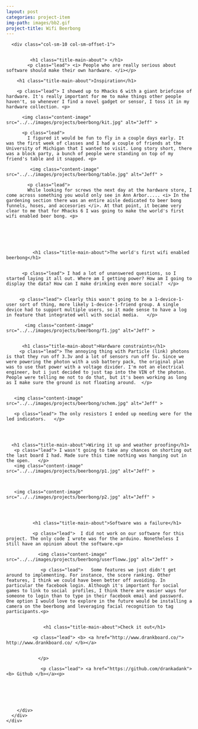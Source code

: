 ```yaml
---
layout: post
categories: project-item
img-path: images/bb2.gif
project-title: Wifi Beerbong
---
```




<div class="container">
  <div class="description"> 
    <div class="row text-left ">



      <div class="col-sm-10 col-sm-offset-1">


             <h1 class="title-main-about"> </h1>
            <p class="lead"> <i> People who are really serious about software should make their own hardware. </i></p>

        <h1 class="title-main-about">Inspiration</h1>

        <p class="lead"> I showed up to Mhacks 6 with a giant briefcase of hardware. It's really important for me to make things other people haven't, so whenever I find a novel gadget or sensor, I toss it in my hardware collection. <p>

          <img class="content-image"  src="../../images/projects/beerbong/kit.jpg" alt="Jeff" >

          <p class="lead"> 
            I figured it would be fun to fly in a couple days early. It was the first week of classes and I had a couple of friends at the University of Michigan that I wanted to visit. Long story short, there was a block party, a bunch of people were standing on top of my friend's table and it snapped. <p>

             <img class="content-image"  src="../../images/projects/beerbong/table.jpg" alt="Jeff" >

            <p class="lead"> 
            While looking for screws the next day at the hardware store, I come across something you would only see in Ann Arbor..... <i> In the gardening section there was an entire aisle dedicated to beer bong funnels, hoses, and accesories </i>. At that point, it became very clear to me that for Mhacks 6 I was going to make the world's first wifi enabled beer bong. <p>


         

        

              <h1 class="title-main-about">The world's first wifi enabled beerbong</h1>


          <p class="lead"> I had a lot of unanswered questions, so I started laying it all out. Where am I getting power? How am I going to display the data? How can I make drinking even more social?  </p>


         <p class="lead"> Clearly this wasn't going to be a 1-device-1-user sort of thing, more likely 1-device-1-friend group. A single device had to support multiple users, so it made sense to have a log in feature that integrated well with social media.   </p>

           <img class="content-image"  src="../../images/projects/beerbong/f1.jpg" alt="Jeff" >


          <h1 class="title-main-about">Hardware constraints</h1>
         <p class="lead"> The annoying thing with Particle (link) photons is that they run off 3.3v and a lot of sensors run off 5v. Since we were powering the photon with a usb battery pack, the original plan was to use that power with a voltage divider. I'm not an electrical engineer, but i just decided to just tap into the VIN of the photon. People were telling me not to do that, but it's been working as long as I make sure the ground is not floating around.  </p>


       <img class="content-image"  src="../../images/projects/beerbong/schem.jpg" alt="Jeff" >

       <p class="lead"> The only resistors I ended up needing were for the led indicators.   </p>

       


      <h1 class="title-main-about">Wiring it up and weather proofing</h1>
       <p class="lead"> I wasn't going to take any chances on shorting out the last board I had. Made sure this time nothing was hanging out in the open.   </p>
       <img class="content-image"  src="../../images/projects/beerbong/p1.jpg" alt="Jeff" >

    
       
       <img class="content-image"  src="../../images/projects/beerbong/p2.jpg" alt="Jeff" >

        

        
              <h1 class="title-main-about">Software was a failure</h1>

              <p class="lead">  I did not work on our software for this project. The only code I wrote was for the arduino. Nonetheless I still have an opinion about the software.<p>

                <img class="content-image"  src="../../images/projects/beerbong/userfloww.jpg" alt="Jeff" >

                 <p class="lead">   Some features we just didn't get around to implementing. For instance, the score ranking. Other features, I think we could have been better off avoiding. In particular the facebook login. Although it's important for social games to link to social  profiles, I think there are easier ways for someone to login than to type in their facebook email and password. One option I would love to explore in the future would be installing a camera on the beerbong and leveraging facial recognition to tag participants.<p>


                  <h1 class="title-main-about">Check it out</h1>

              <p class="lead"> <b> <a href="http://www.drankboard.co/"> http://www.drankboard.co/ </b></a>


                </p>

                 <p class="lead"> <a href="https://github.com/drankadank"><b> Github </b></a><p>






        </div>
      </div>
    </div>
  </div>

<!--   <div class="container">
  <div class="row text-center">
   <div class="description"> 
    <div class="tagline"> 
      
         
          <p class="lead"> 
         We short circuited everything on our first test. Luckily I had a seconded particle photon with me. Made sure our enclosure was waterproof.
        </p>

           <img class="content-image-vertical" src="../../images/projects/beerbong/a1.gif" alt="Jeff" >

    </div>
  </div>
</div>
</div> -->